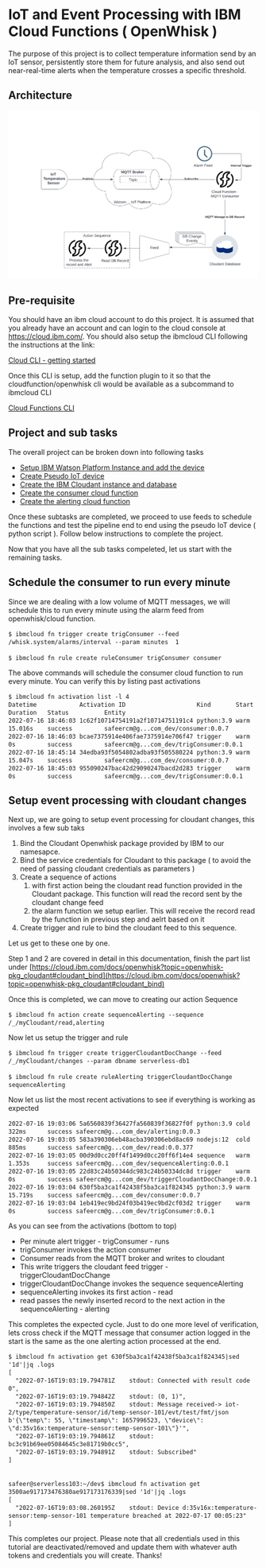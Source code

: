 # IoT and Event Processing with IBM Cloud Functions ( OpenWhisk )

The purpose of this project is to collect temperature information send by an IoT sensor, persistently store them for future analysis, and also send out near-real-time alerts when the temperature crosses a specific threshold.

## Architecture

![Architecture Diagram](images/chapter8-project-v1.png)

## Pre-requisite

You should have an ibm cloud account to do this project.  It is assumed that you already have an account and can login to the cloud console at https://cloud.ibm.com/.  You should also setup the ibmcloud CLI following the instructions at the link:

[ Cloud CLI - getting started ](https://cloud.ibm.com/docs/cli?topic=cli-getting-started)

Once this CLI is setup, add the function plugin to it so that the cloudfunction/openwhisk cli would be available as a subcommand to ibmcloud CLI

[Cloud Functions CLI](https://cloud.ibm.com/functions/learn/cli)

## Project and sub tasks

The overall project can be broken down into following tasks

- [ Setup IBM Watson Platform Instance and add the device ]( WatsonIoT.md )
- [ Create Pseudo IoT device ]( PseudoIoT.md )
- [ Create the IBM Cloudant instance and database]( Cloudant.md )
- [ Create the consumer cloud function]( Consumer.md )
- [ Create the alerting cloud function]( Alerting.md )

Once these subtasks are completed, we proceed to use feeds to schedule the functions and test the pipeline end to end using the pseudo IoT device ( python script ).  Follow below instructions to complete the project.

Now that you have all the sub tasks compeleted, let us start with the remaining tasks.

## Schedule the consumer to run every minute

Since we are dealing with a low volume of MQTT messages, we will schedule this to run every minute using the alarm feed from openwhisk/cloud function.

```
$ ibmcloud fn trigger create trigConsumer --feed /whisk.system/alarms/interval --param minutes  1

$ ibmcloud fn rule create ruleConsumer trigConsumer consumer

```

The above commands will schedule the consumer cloud function to run every minute.  You can verify this by listing past activations

```
$ ibmcloud fn activation list -l 4
Datetime            Activation ID                    Kind       Start Duration   Status          Entity
2022-07-16 18:46:03 1c62f10714754191a2f10714751191c4 python:3.9 warm  15.016s    success         safeercm@g...com_dev/consumer:0.0.7
2022-07-16 18:46:03 bcae7375914e406fae7375914e706f47 trigger    warm  0s         success         safeercm@g...com_dev/trigConsumer:0.0.1
2022-07-16 18:45:14 34edba93f5054802adba93f505580224 python:3.9 warm  15.047s    success         safeercm@g...com_dev/consumer:0.0.7
2022-07-16 18:45:03 955090247bac42d29090247bacd2d283 trigger    warm  0s         success         safeercm@g...com_dev/trigConsumer:0.0.1
```


## Setup event processing with cloudant changes

Next up, we are going to setup event processing for cloudant changes, this involves a few sub taks

1. Bind the Cloudant Openwhisk package provided by IBM to our namesapce.
2. Bind the service credentials for Cloudant to this package ( to avoid the need of passing cloudant credentials as parameters )
3. Create a sequence of actions
    1. with first action being the cloudant read function provided in the Cloudant package.  This function will read the record sent by the cloudant change feed
    2. the alarm function we setup earlier.  This will receive the record read by the function in previous step and aelrt based on it
4. Create trigger and rule to bind the cloudant feed to this sequence.

Let us get to these one by one.

Step 1 and 2 are covered in detail in this documentation, finish the part list under [https://cloud.ibm.com/docs/openwhisk?topic=openwhisk-pkg_cloudant#cloudant_bind](https://cloud.ibm.com/docs/openwhisk?topic=openwhisk-pkg_cloudant#cloudant_bind)

Once this is completed, we can move to creating our action Sequence

```
$ ibmcloud fn action create sequenceAlerting --sequence /_/myCloudant/read,alerting
```

Now let us setup the trigger and rule

```
$ ibmcloud fn trigger create triggerCloudantDocChange --feed /_/myCloudant/changes --param dbname serverless-db1

$ ibmcloud fn rule create ruleAlerting triggerCloudantDocChange sequenceAlerting
```

Now let us list the most recent activations to see if everything is working as expected

```
2022-07-16 19:03:06 5a6560839f36427fa560839f36827f0f python:3.9 cold  322ms      success safeercm@g...com_dev/alerting:0.0.3
2022-07-16 19:03:05 583a390306eb48acba390306ebd8ac69 nodejs:12  cold  885ms      success safeercm@g...com_dev/read:0.0.377
2022-07-16 19:03:05 00d9d0cc20ff4f1499d0cc20ff6f14e4 sequence   warm  1.353s     success safeercm@g...com_dev/sequenceAlerting:0.0.1
2022-07-16 19:03:05 22d83c24b50344dc983c24b50334dc8d trigger    warm  0s         success safeercm@g...com_dev/triggerCloudantDocChange:0.0.1
2022-07-16 19:03:04 630f5ba3ca1f42438f5ba3ca1f824345 python:3.9 warm  15.719s    success safeercm@g...com_dev/consumer:0.0.7
2022-07-16 19:03:04 1eb419ec9bd24f03b419ec9bd2cf03d2 trigger    warm  0s         success safeercm@g...com_dev/trigConsumer:0.0.1
```

As you can see from the activations (bottom to top)
- Per minute alert trigger - trigConsumer - runs
- trigConsumer invokes the action consumer
- Consumer reads from the MQTT broker and writes to cloudant
- This write triggers the cloudant feed trigger - triggerCloudantDocChange
- triggerCloudantDocChange invokes the sequence sequenceAlerting
- sequenceAlerting invokes its first action - read
- read passes the newly inserted record to the next action in the sequenceAlerting - alerting

This completes the expected cycle.  Just to do one more level of verification, lets cross check if the MQTT message that consumer action logged in the start is the same as the one alerting action processed at the end.

```
$ ibmcloud fn activation get 630f5ba3ca1f42438f5ba3ca1f824345|sed '1d'|jq .logs
[
  "2022-07-16T19:03:19.794781Z    stdout: Connected with result code 0",
  "2022-07-16T19:03:19.794842Z    stdout: (0, 1)",
  "2022-07-16T19:03:19.794850Z    stdout: Message received-> iot-2/type/temperature-sensor/id/temp-sensor-101/evt/test/fmt/json b'{\"temp\": 55, \"timestamp\": 1657996523, \"device\": \"d:35v16x:temperature-sensor:temp-sensor-101\"}'",
  "2022-07-16T19:03:19.794861Z    stdout: bc3c91b69ee05084645c3e81719b0cc5",
  "2022-07-16T19:03:19.794891Z    stdout: Subscribed"
]


safeer@serverless103:~/dev$ ibmcloud fn activation get 3500ae917173476380ae917173176339|sed '1d'|jq .logs
[
  "2022-07-16T19:03:08.260195Z    stdout: Device d:35v16x:temperature-sensor:temp-sensor-101 temperature breached at 2022-07-17 00:05:23"
]
```

This completes our project.  Please note that all credentials used in this tutorial are deactivated/removed and update them with whatever auth tokens and credentials you will create.  Thanks!








